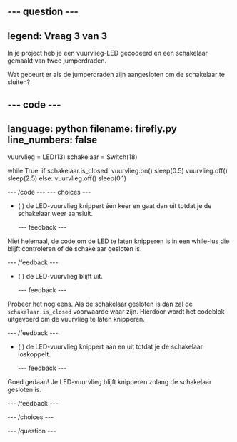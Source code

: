 
--- question ---
---
legend: Vraag 3 van 3
---

In je project heb je een vuurvlieg-LED gecodeerd en een schakelaar gemaakt van twee jumperdraden.

Wat gebeurt er als de jumperdraden zijn aangesloten om de schakelaar te sluiten?

--- code ---
---
language: python
filename: firefly.py
line_numbers: false
---
vuurvlieg = LED(13)
schakelaar = Switch(18)

while True:
    if schakelaar.is_closed:
        vuurvlieg.on()
        sleep(0.5)
        vuurvlieg.off()
        sleep(2.5)
    else:
        vuurvlieg.off()
        sleep(0.1)

--- /code ---
--- choices ---

- ( ) de LED-vuurvlieg knippert één keer en gaat dan uit totdat je de schakelaar weer aansluit.

  --- feedback ---

Niet helemaal, de code om de LED te laten knipperen is in een while-lus die blijft controleren of de schakelaar gesloten is.

  --- /feedback ---

- ( ) de LED-vuurvlieg blijft uit.


  --- feedback ---

Probeer het nog eens. Als de schakelaar gesloten is dan zal de `schakelaar.is_closed` voorwaarde waar zijn. Hierdoor wordt het codeblok uitgevoerd om de vuurvlieg te laten knipperen.

  --- /feedback ---

- ( ) de LED-vuurvlieg knippert aan en uit totdat je de schakelaar loskoppelt.


  --- feedback ---

Goed gedaan! Je LED-vuurvlieg blijft knipperen zolang de schakelaar gesloten is.

  --- /feedback ---

--- /choices ---

--- /question ---
